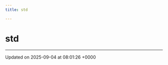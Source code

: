 ```yaml
---
title: std

---
```


# std








-------------------------------

Updated on 2025-09-04 at 08:01:26 +0000